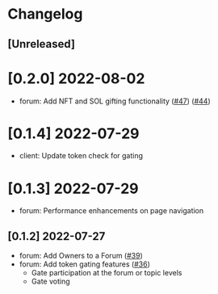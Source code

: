 # Changelog

## [Unreleased]

# [0.2.0] 2022-08-02

- forum: Add NFT and SOL gifting functionality ([#47](https://github.com/usedispatch/dispatch-forum-npm-package/pull/47)) ([#44](https://github.com/usedispatch/dispatch-forum-npm-package/pull/44))

# [0.1.4] 2022-07-29

- client: Update token check for gating

# [0.1.3] 2022-07-29

- forum: Performance enhancements on page navigation

## [0.1.2] 2022-07-27

- forum: Add Owners to a Forum ([#39](https://github.com/usedispatch/dispatch-forum-npm-package/pull/39))
- forum: Add token gating features ([#36](https://github.com/usedispatch/dispatch-forum-npm-package/pull/36))
  - Gate participation at the forum or topic levels
  - Gate voting
